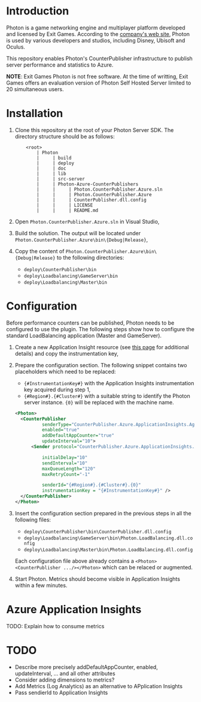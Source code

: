 # Introduction
Photon is a game networking engine and multiplayer platform developed and licensed by Exit Games. According to the [company's web site](https://www.photonengine.com/), Photon is used by various developers and studios, including Disney, Ubisoft and Oculus.

This repository enables Photon's CounterPublisher infrastructure to publish server performance and statistics to Azure. 

**NOTE**: Exit Games Photon is not free software. At the time of writting, Exit Games offers an evaluation version of Photon Self Hosted Server limited to 20 simultaneous users.

# Installation

1. Clone this repository at the root of your Photon Server SDK. The directory structure should be as follows:

    ```
        <root>
            | Photon
            |     | build
            |     | deploy
            |     | doc
            |     | lib
            |     | src-server
            |     | Photon-Azure-CounterPublishers
            |     |     | Photon.CounterPublisher.Azure.sln
            |     |     | Photon.CounterPublisher.Azure
            |     |     | CounterPublisher.dll.config
            |     |     | LICENSE
            |     |     | README.md
    ```
2. Open `Photon.CounterPublisher.Azure.sln` in Visual Studio,
3. Build the solution. The output will be located under `Photon.CounterPublisher.Azure\bin\{Debug|Release}`,
4. Copy the content of `Photon.CounterPublisher.Azure\bin\{Debug|Release}` to the following directories:
   * `deploy\CounterPublisher\bin`
   * `deploy\Loadbalancing\GameServer\bin`
   * `deploy\Loadbalancing\Master\bin`

# Configuration
Before performance counters can be published, Photon needs to be configured to use the plugin. The following steps show how to configure the standard LoadBalancing application (Master and GameServer).

1. Create a new Application Insight resource (see [this page](https://docs.microsoft.com/en-us/azure/azure-monitor/app/create-new-resource) for additional details) and copy the instrumentation key,

2. Prepare the configuration section. The following snippet contains two placeholders which need to be replaced:
      * `{#InstrumentationKey#}` with the Application Insights instrumentation key acquired during step 1,
      * `{#Region#}.{#Cluster#}` with a suitable string to identify the Photon server instance. `{0}` will be replaced with the machine name.
    ```xml
    <Photon>
      <CounterPublisher
              senderType="CounterPublisher.Azure.ApplicationInsights.AgentSettings, CounterPublisher.Azure"
              enabled="true"
              addDefaultAppCounter="true"
              updateInterval="10">
          <Sender protocol="CounterPublisher.Azure.ApplicationInsights.AgentWriter, CounterPublisher.Azure"

              initialDelay="10"
              sendInterval="10"
              maxQueueLength="120"
              maxRetryCount="-1"

              senderId="{#Region#}.{#Cluster#}.{0}"
              instrumentationKey = "{#InstrumentationKey#}" />
      </CounterPublisher>
    </Photon>
    ```
4. Insert the configuration section prepared in the previous steps in all the following files: 

   * `deploy\CounterPublisher\bin\CounterPublisher.dll.config`
   * `deploy\Loadbalancing\GameServer\bin\Photon.LoadBalancing.dll.config`
   * `deploy\Loadbalancing\Master\bin\Photon.LoadBalancing.dll.config`

    Each configuration file above already contains a `<Photon><CounterPublisher .../></Photon>` which can be relaced or augmented.

5. Start Photon. Metrics should become visible in Application Insights within a few minutes.  

# Azure Application Insights
TODO: Explain how to consume metrics

# TODO

* Describe more precisely addDefaultAppCounter, enabled, updateInterval, ... and all other attributes
* Consider adding dimensions to metrics?
* Add Metrics (Log Analytics) as an alternative to APplication Insights
* Pass sendierId to Application Insights